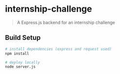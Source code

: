 # internship-challenge

> A Express.js backend for an internship challenge

## Build Setup

``` bash
# install dependencies (express and request used)
npm install

# deploy locally
node server.js
